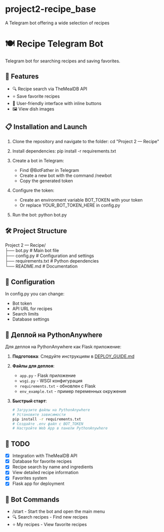 # project2-recipe_base
A Telegram bot offering a wide selection of recipes


# 🍽 Recipe Telegram Bot

Telegram bot for searching recipes and saving favorites.

## 🚀 Features

- 🔍 Recipe search via TheMealDB API  
- ⭐️ Save favorite recipes  
- 📱 User-friendly interface with inline buttons  
- 🖼 View dish images  

## 📋 Installation and Launch

1. Clone the repository and navigate to the folder:
      cd "Project 2 — Recipe"
   

2. Install dependencies:
      pip install -r requirements.txt
   

3. Create a bot in Telegram:
   - Find @BotFather in Telegram  
   - Create a new bot with the command /newbot  
   - Copy the generated token  

4. Configure the token:
   - Create an environment variable BOT_TOKEN with your token  
   - Or replace YOUR_BOT_TOKEN_HERE in config.py  

5. Run the bot:
      python bot.py
   

## 🛠 Project Structure

Project 2 — Recipe/  
├── bot.py              # Main bot file  
├── config.py           # Configuration and settings  
├── requirements.txt    # Python dependencies  
└── README.md           # Documentation  

## 🔧 Configuration

In config.py you can change:  
- Bot token  
- API URL for recipes  
- Search limits  
- Database settings  

## 🚀 Деплой на PythonAnywhere

Для деплоя на PythonAnywhere как Flask приложение:

1. **Подготовка**: Следуйте инструкциям в [DEPLOY_GUIDE.md](DEPLOY_GUIDE.md)
2. **Файлы для деплоя**:
   - `app.py` - Flask приложение
   - `wsgi.py` - WSGI конфигурация
   - `requirements.txt` - обновлен с Flask
   - `env_example.txt` - пример переменных окружения

3. **Быстрый старт**:
   ```bash
   # Загрузите файлы на PythonAnywhere
   # Установите зависимости
   pip install -r requirements.txt
   # Создайте .env файл с BOT_TOKEN
   # Настройте Web App в панели PythonAnywhere
   ```

## 📝 TODO

- [x] Integration with TheMealDB API  
- [x] Database for favorite recipes  
- [x] Recipe search by name and ingredients  
- [x] View detailed recipe information  
- [x] Favorites system  
- [x] Flask app for deployment

## 🤖 Bot Commands

- /start - Start the bot and open the main menu  
- 🔍 Search recipes - Find new recipes  
- ⭐️ My recipes - View favorite recipes  


